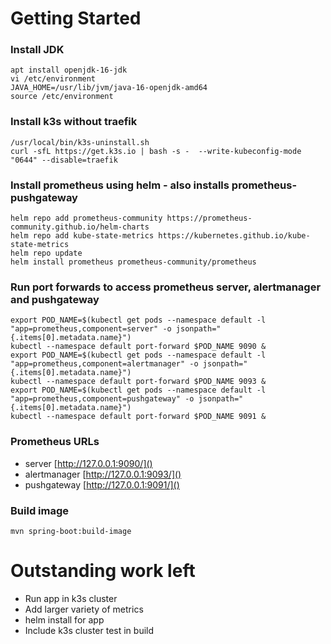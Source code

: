 # Getting Started

### Install JDK
    apt install openjdk-16-jdk
    vi /etc/environment
    JAVA_HOME=/usr/lib/jvm/java-16-openjdk-amd64
    source /etc/environment

### Install k3s without traefik
    /usr/local/bin/k3s-uninstall.sh
    curl -sfL https://get.k3s.io | bash -s -  --write-kubeconfig-mode "0644" --disable=traefik

### Install prometheus using helm - also installs prometheus-pushgateway
    helm repo add prometheus-community https://prometheus-community.github.io/helm-charts
    helm repo add kube-state-metrics https://kubernetes.github.io/kube-state-metrics
    helm repo update
    helm install prometheus prometheus-community/prometheus

### Run port forwards to access prometheus server, alertmanager and pushgateway
    export POD_NAME=$(kubectl get pods --namespace default -l "app=prometheus,component=server" -o jsonpath="{.items[0].metadata.name}")
    kubectl --namespace default port-forward $POD_NAME 9090 &
    export POD_NAME=$(kubectl get pods --namespace default -l "app=prometheus,component=alertmanager" -o jsonpath="{.items[0].metadata.name}")
    kubectl --namespace default port-forward $POD_NAME 9093 &
    export POD_NAME=$(kubectl get pods --namespace default -l "app=prometheus,component=pushgateway" -o jsonpath="{.items[0].metadata.name}")
    kubectl --namespace default port-forward $POD_NAME 9091 &

### Prometheus URLs 
* server [http://127.0.0.1:9090/]()
* alertmanager [http://127.0.0.1:9093/]()
* pushgateway [http://127.0.0.1:9091/]()

### Build image
    mvn spring-boot:build-image

# Outstanding work left
* Run app in k3s cluster
* Add larger variety of metrics
* helm install for app
* Include k3s cluster test in build